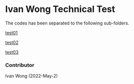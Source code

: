 # Ivan Wong Technical Test
The codes has been separated to the following sub-folders.

[test01](./test01)

[test02](./test02)

[test03](./test03)

### Contributor 

Ivan Wong (2022-May-2)